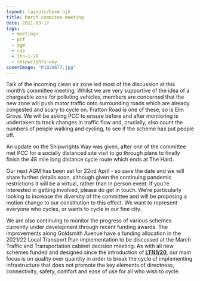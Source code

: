```yaml
---
layout: layouts/base.njk
title: March commitee meeting
date: 2021-03-17
tags:  
  - meetings
  - pcf 
  - agm
  - caz
  - ltn-1-20
  - shipwrights-way
coverImage: "P1020677.jpg"
---
```


Talk of the incoming clean air zone led most of the discussion at this month’s committee meeting. Whilst we are very supportive of the idea of a chargeable zone for polluting vehicles, members are concerned that the new zone will push motor traffic onto surrounding roads which are already congested and scary to cycle on. Fratton Road is one of these, so is Elm Grove. We will be asking PCC to ensure before and after monitoring is undertaken to track changes in traffic flow and, crucially, also count the numbers of people walking and cycling, to see if the scheme has put people off. 

An update on the Shipwrights Way was given, after one of the committee met PCC for a socially distanced site visit to go through plans to finally finish the 48 mile long distance cycle route which ends at The Hard. 

Our next AGM has been set for 22nd April - so save the date and we will share further details soon, although given the continuing pandemic restrictions it will be a virtual, rather than in person event. If you’re interested in getting involved, please do get in touch. We’re particularly looking to increase the diversity of the committee and will be proposing a motion change to our constitution to this effect. We want to represent everyone who cycles, or wants to cycle in our fine city. 

We are also continuing to monitor the progress of various schemes currently under development through recent funding awards. The improvements along Goldsmith Avenue have a funding allocation in the 2021/22 Local Transport Plan implementation to be discussed at the March Traffic and Transportation cabinet decision meeting. As with all new schemes funded and designed since the introduction of [**LTN1/20**](https://www.pompeybug.co.uk/tim-p-ltn-1-20-slides-open-meeting-01-21/), our main focus is on quality over quantity in order to break the cycle of implementing infrastructure that does not promote the key elements of directness, connectivity, safety, comfort and ease of use for all who wish to cycle.
